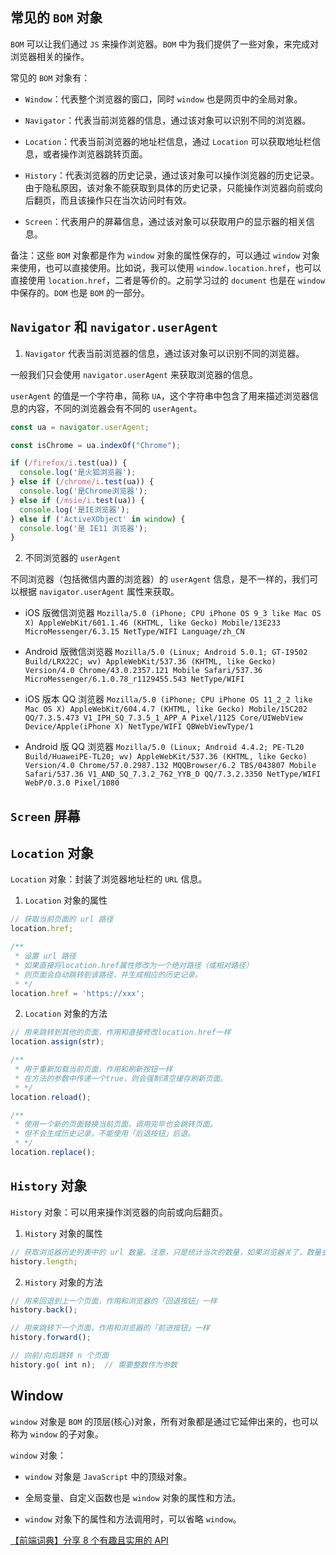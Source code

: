 ## 常见的 `BOM` 对象

`BOM` 可以让我们通过 `JS` 来操作浏览器。`BOM` 中为我们提供了一些对象，来完成对浏览器相关的操作。

常见的 `BOM` 对象有：

- `Window`：代表整个浏览器的窗口，同时 `window` 也是网页中的全局对象。

- `Navigator`：代表当前浏览器的信息，通过该对象可以识别不同的浏览器。

- `Location`：代表当前浏览器的地址栏信息，通过 `Location` 可以获取地址栏信息，或者操作浏览器跳转页面。

- `History`：代表浏览器的历史记录，通过该对象可以操作浏览器的历史记录。由于隐私原因，该对象不能获取到具体的历史记录，只能操作浏览器向前或向后翻页，而且该操作只在当次访问时有效。

- `Screen`：代表用户的屏幕信息，通过该对象可以获取用户的显示器的相关信息。

备注：这些 `BOM` 对象都是作为 `window` 对象的属性保存的，可以通过 `window` 对象来使用，也可以直接使用。比如说，我可以使用 `window.location.href`，也可以直接使用 `location.href`，二者是等价的。之前学习过的 `document` 也是在 `window` 中保存的。`DOM` 也是 `BOM` 的一部分。

## `Navigator` 和 `navigator.userAgent`

1. `Navigator` 代表当前浏览器的信息，通过该对象可以识别不同的浏览器。

一般我们只会使用 `navigator.userAgent` 来获取浏览器的信息。

`userAgent` 的值是一个字符串，简称 `UA`，这个字符串中包含了用来描述浏览器信息的内容，不同的浏览器会有不同的 `userAgent`。

```javaScript
const ua = navigator.userAgent;

const isChrome = ua.indexOf("Chrome");

if (/firefox/i.test(ua)) {
  console.log('是火狐浏览器');
} else if (/chrome/i.test(ua)) {
  console.log('是Chrome浏览器');
} else if (/msie/i.test(ua)) {
  console.log('是IE浏览器');
} else if ('ActiveXObject' in window) {
  console.log('是 IE11 浏览器');
}
```

2. 不同浏览器的 `userAgent`

不同浏览器（包括微信内置的浏览器）的 `userAgent` 信息，是不一样的，我们可以根据 `navigator.userAgent` 属性来获取。

- iOS 版微信浏览器 `Mozilla/5.0 (iPhone; CPU iPhone OS 9_3 like Mac OS X) AppleWebKit/601.1.46 (KHTML, like Gecko) Mobile/13E233 MicroMessenger/6.3.15 NetType/WIFI Language/zh_CN`

- Android 版微信浏览器 `Mozilla/5.0 (Linux; Android 5.0.1; GT-I9502 Build/LRX22C; wv) AppleWebKit/537.36 (KHTML, like Gecko) Version/4.0 Chrome/43.0.2357.121 Mobile Safari/537.36 MicroMessenger/6.1.0.78_r1129455.543 NetType/WIFI`

- iOS 版本 QQ 浏览器 `Mozilla/5.0 (iPhone; CPU iPhone OS 11_2_2 like Mac OS X) AppleWebKit/604.4.7 (KHTML, like Gecko) Mobile/15C202 QQ/7.3.5.473 V1_IPH_SQ_7.3.5_1_APP_A Pixel/1125 Core/UIWebView Device/Apple(iPhone X) NetType/WIFI QBWebViewType/1`

- Android 版 QQ 浏览器 `Mozilla/5.0 (Linux; Android 4.4.2; PE-TL20 Build/HuaweiPE-TL20; wv) AppleWebKit/537.36 (KHTML, like Gecko) Version/4.0 Chrome/57.0.2987.132 MQQBrowser/6.2 TBS/043807 Mobile Safari/537.36 V1_AND_SQ_7.3.2_762_YYB_D QQ/7.3.2.3350 NetType/WIFI WebP/0.3.0 Pixel/1080`

## `Screen` 屏幕

## `Location` 对象

`Location` 对象：封装了浏览器地址栏的 `URL` 信息。

1. `Location` 对象的属性

```javaScript
// 获取当前页面的 url 路径
location.href;

/**
 * 设置 url 路径
 * 如果直接将location.href属性修改为一个绝对路径（或相对路径）
 * 则页面会自动跳转到该路径，并生成相应的历史记录。
 * */
location.href = 'https://xxx';
```

2. `Location` 对象的方法

```javaScript
// 用来跳转到其他的页面，作用和直接修改location.href一样
location.assign(str);

/**
 * 用于重新加载当前页面，作用和刷新按钮一样
 * 在方法的参数中传递一个true，则会强制清空缓存刷新页面。
 * */
location.reload();

/**
 * 使用一个新的页面替换当前页面，调用完毕也会跳转页面。
 * 但不会生成历史记录，不能使用「后退按钮」后退。
 * */
location.replace();
```

## `History` 对象

`History` 对象：可以用来操作浏览器的向前或向后翻页。

1. `History` 对象的属性

```javaScript
// 获取浏览器历史列表中的 url 数量。注意，只是统计当次的数量，如果浏览器关了，数量会重置为1。
history.length;
```

2. `History` 对象的方法

```javaScript
// 用来回退到上一个页面，作用和浏览器的「回退按钮」一样
history.back();

// 用来跳转下一个页面，作用和浏览器的「前进按钮」一样
history.forward();

// 向前/向后跳转 n 个页面
history.go( int n);  // 需要整数作为参数

```

## Window

`window` 对象是 `BOM` 的顶层(核心)对象，所有对象都是通过它延伸出来的，也可以称为 `window` 的子对象。

`window` 对象：

- `window` 对象是 `JavaScript` 中的顶级对象。

- 全局变量、自定义函数也是 `window` 对象的属性和方法。

- `window` 对象下的属性和方法调用时，可以省略 `window`。

[【前端词典】分享 8 个有趣且实用的 API](https://mp.weixin.qq.com/s?__biz=MzUyNDYxNDAyMg==&mid=2247484234&idx=1&sn=1ab274fde00f2182c91620f81cf97168&chksm=fa2be3a3cd5c6ab5913c173a09463b45b00d19dd64952866be56f2d7ea9332ac33f829954798&scene=126&&sessionid=1664420298#rd)